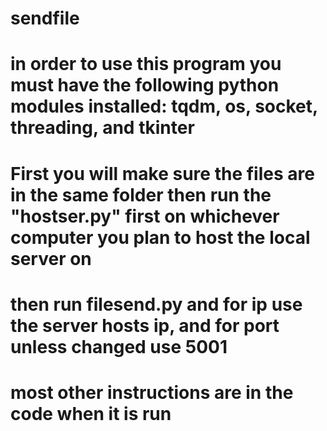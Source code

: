 # sendfile
# in order to use this program you must have the following python modules installed: tqdm, os, socket, threading, and tkinter
# First you will make sure the files are in the same folder then run the "hostser.py" first on whichever computer you plan to host the local server on
# then run filesend.py and for ip use the server hosts ip, and for port unless changed use 5001
# most other instructions are in the code when it is run
